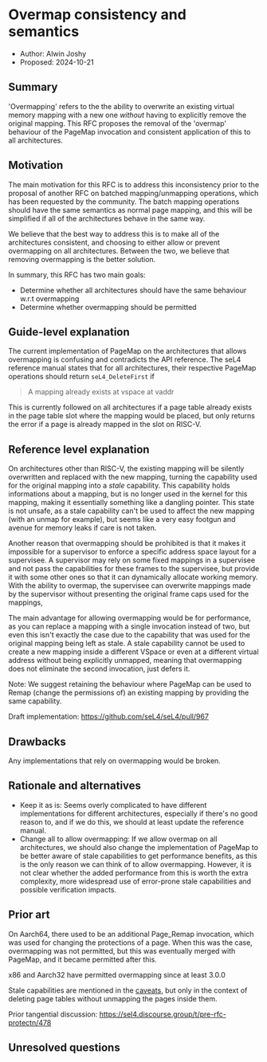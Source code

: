 <!--
  SPDX-License-Identifier: CC-BY-SA-4.0
  Copyright 2024 UNSW
-->

# Overmap consistency and semantics

- Author: Alwin Joshy
- Proposed: 2024-10-21

## Summary


'Overmapping' refers to the the ability to overwrite an existing virtual memory mapping with a new
one _without_ having to explicitly remove the original mapping. This RFC proposes the removal of 
the 'overmap' behaviour of the PageMap invocation and consistent application of this to all
architectures.


## Motivation

The main motivation for this RFC is to address this inconsistency prior to the proposal of another RFC
on batched mapping/unmapping operations, which has been requested by the community. The batch mapping
operations should have the same semantics as normal page mapping, and this will be simplified if 
all of the architectures behave in the same way.

We believe that the best way to address this is to make all of the architectures consistent, and
choosing to either allow or prevent overmapping on all architectures. Between the two, we believe that
removing overmapping is the better solution.

In summary, this RFC has two main goals:

- Determine whether all architectures should have the same behaviour w.r.t overmapping
- Determine whether overmapping should be permitted


## Guide-level explanation

The current implementation of PageMap on the architectures that allows overmapping is confusing and
contradicts the API reference. The seL4 reference manual states that for all  architectures, their
respective PageMap operations should return `seL4_DeleteFirst` if

> A mapping already exists at vspace at vaddr

This is currently followed on all architectures if a page table already exists in the page table
slot where the mapping would be placed, but only returns the error if a page is already mapped in 
the slot on RISC-V.

## Reference level explanation

On architectures other than RISC-V, the existing mapping will be silently overwritten and replaced
with the new mapping, turning the capability used for the original mapping into a _stale_ capability.
This capability holds informations about a mapping, but is no longer used in the kernel for this
mapping, making it essentially something like a dangling pointer. This state is not unsafe, as a stale
capability can't be used to affect the new mapping (with an unmap for example), but seems like
a very easy footgun and avenue for memory leaks if care is not taken.

Another reason that overmapping should be prohibited is that it makes it impossible for a supervisor
to enforce a specific address space layout for a supervisee. A supervisor may rely on some fixed
mappings in a supervisee and not pass the capabilities for these frames to the supervisee, but provide
it with some other ones so that it can dynamically allocate working memory. With the ability to
overmap, the supervisee can overwrite mappings made by the supervisor without presenting the
original frame caps used for the mappings,

The main advantage for allowing overmapping would be for performance, as you can replace a mapping
with a single invocation instead of two, but even this isn't exactly the case due to the capability
that was used for the original mapping being left as stale. A stale capability cannot be used to create
a new mapping inside a different VSpace or even at a different virtual address without being
explicitly unmapped, meaning that overmapping does not eliminate the second invocation, just
defers it.

Note: We suggest retaining the behaviour where PageMap can be used to Remap (change the permissions 
of) an existing mapping by providing the same capability.

Draft implementation: https://github.com/seL4/seL4/pull/967

## Drawbacks

Any implementations that rely on overmapping would be broken.

## Rationale and alternatives

- Keep it as is: Seems overly complicated to have different implementations for different
architectures, especially if there's no good reason to, and if we do this, we should at least 
update the reference manual.
- Change all to allow overmapping: If we allow overmap on all architectures, we should also change
the implementation of PageMap to be better aware of stale capabilities to get performance benefits,
as this is the only reason we can think of to allow overmapping. However, it is not clear whether
the added performance from this is worth the extra complexity, more widespread use of error-prone
stale capabilities and possible verification impacts. 

## Prior art

On Aarch64, there used to be an additional Page_Remap invocation, which was used for changing the
protections of a page. When this was the case, overmapping was not permitted, but this was
eventually merged with PageMap, and it became permitted after this.

x86 and Aarch32 have permitted overmapping since at least 3.0.0

Stale capabilities are mentioned in the 
[caveats](https://github.com/seL4/seL4/blob/master/CAVEATS.md#re-using-address-spaces), but only 
in the context of deleting page tables without unmapping the pages inside them. 

Prior tangential discussion: https://sel4.discourse.group/t/pre-rfc-protectn/478

## Unresolved questions
